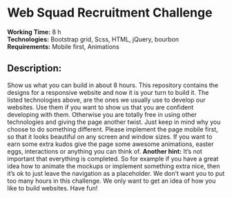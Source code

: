 # Web Squad Recruitment Challenge

**Working Time:** 8 h <br/>
**Technologies:** Bootstrap grid, Scss, HTML, jQuery, bourbon <br/>
**Requirements:** Mobile first, Animations <br/>

## Description:
Show us what you can build in about 8 hours. This repository contains the designs for a responsive website and now it is your turn to build it. The listed technologies above, are the ones we usually use to develop our websites. Use them if you want to show us that you are confident developing with them. Otherwise you are totally free in using other technologies and giving the page another twist. Just keep in mind why you choose to do something different. 
Please implement the page mobile first, so that it looks beautiful on any screen and window sizes. If you want to earn some extra kudos give the page some awesome animations, easter eggs, interactions or anything you can think of. 
**Another hint:** It’s not important that everything is completed. So for example if you have a great idea how to animate the mockups or implement something extra nice, then it’s ok to just leave the navigation as a placeholder. We don’t want you to put too many hours in this challenge. We only want to get an idea of how you like to build websites. Have fun!
